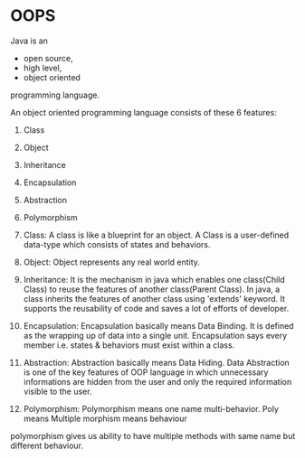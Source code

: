 # OOPS

Java is an 
- open source, 
- high level,
- object oriented

programming language.

An object oriented programming language consists of these 6 features:

1. Class
2. Object
3. Inheritance
4. Encapsulation
5. Abstraction
6. Polymorphism



1. Class: A class is like a blueprint for an object.
A Class is a user-defined data-type which consists of states and behaviors.

2. Object: Object represents any real world entity.

3. Inheritance: It is the mechanism in java which enables one class(Child Class) to reuse the features of another class(Parent Class).
In java, a class inherits the features of another class using 'extends' keyword.
It supports the reusability of code and saves a lot of efforts of developer.


4. Encapsulation: Encapsulation basically means Data Binding.
It is defined as the wrapping up of data into a single unit.
Encapsulation says every member i.e. states & behaviors must exist within a class.


5. Abstraction: Abstraction basically means Data Hiding.
Data Abstraction is one of the key features of OOP language in which unnecessary 
informations are hidden from the user and only the required information visible to the user.


6. Polymorphism: Polymorphism means one name multi-behavior.
Poly means Multiple
morphism means behaviour

polymorphism gives us ability to have multiple methods with same name but different behaviour. 
